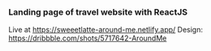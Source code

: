 ### Landing page of travel website with ReactJS
Live at https://sweeetlatte-around-me.netlify.app/
Design: https://dribbble.com/shots/5717642-AroundMe
